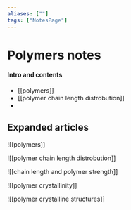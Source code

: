 ```yaml
---
aliases: [""]
tags: ["NotesPage"]
---
```


# Polymers notes
#### Intro and contents
- [[polymers]]
- [[polymer chain length distrobution]]
- 

## Expanded articles
![[polymers]]

![[polymer chain length distrobution]]

![[chain length and polymer strength]]

![[polymer crystallinity]]

![[polymer crystalline structures]]

